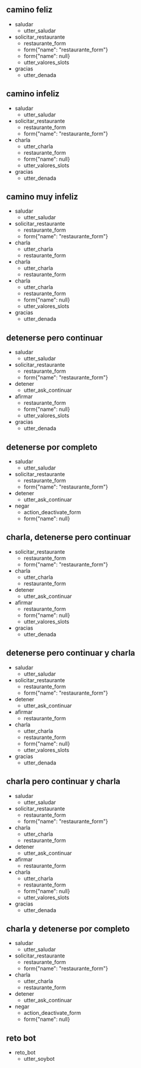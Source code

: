 ## camino feliz
* saludar
    - utter_saludar
* solicitar_restaurante
    - restaurante_form
    - form{"name": "restaurante_form"}
    - form{"name": null}
    - utter_valores_slots
* gracias
    - utter_denada

## camino infeliz
* saludar
    - utter_saludar
* solicitar_restaurante
    - restaurante_form
    - form{"name": "restaurante_form"}
* charla
    - utter_charla
    - restaurante_form
    - form{"name": null}
    - utter_valores_slots
* gracias
    - utter_denada

## camino muy infeliz
* saludar
    - utter_saludar
* solicitar_restaurante
    - restaurante_form
    - form{"name": "restaurante_form"}
* charla
    - utter_charla
    - restaurante_form
* charla
    - utter_charla
    - restaurante_form
* charla
    - utter_charla
    - restaurante_form
    - form{"name": null}
    - utter_valores_slots
* gracias
    - utter_denada

## detenerse pero continuar
* saludar
    - utter_saludar
* solicitar_restaurante
    - restaurante_form
    - form{"name": "restaurante_form"}
* detener
    - utter_ask_continuar
* afirmar
    - restaurante_form
    - form{"name": null}
    - utter_valores_slots
* gracias
    - utter_denada

## detenerse por completo
* saludar
    - utter_saludar
* solicitar_restaurante
    - restaurante_form
    - form{"name": "restaurante_form"}
* detener
    - utter_ask_continuar
* negar
    - action_deactivate_form
    - form{"name": null}

## charla, detenerse pero continuar
* solicitar_restaurante
    - restaurante_form
    - form{"name": "restaurante_form"}
* charla
    - utter_charla
    - restaurante_form
* detener
    - utter_ask_continuar
* afirmar
    - restaurante_form
    - form{"name": null}
    - utter_valores_slots
* gracias
    - utter_denada

## detenerse pero continuar y charla
* saludar
    - utter_saludar
* solicitar_restaurante
    - restaurante_form
    - form{"name": "restaurante_form"}
* detener
    - utter_ask_continuar
* afirmar
    - restaurante_form
* charla
    - utter_charla
    - restaurante_form
    - form{"name": null}
    - utter_valores_slots
* gracias
    - utter_denada

## charla pero continuar y charla
* saludar
    - utter_saludar
* solicitar_restaurante
    - restaurante_form
    - form{"name": "restaurante_form"}
* charla
    - utter_charla
    - restaurante_form
* detener
    - utter_ask_continuar
* afirmar
    - restaurante_form
* charla
    - utter_charla
    - restaurante_form
    - form{"name": null}
    - utter_valores_slots
* gracias
    - utter_denada

## charla y detenerse por completo
* saludar
    - utter_saludar
* solicitar_restaurante
    - restaurante_form
    - form{"name": "restaurante_form"}
* charla
    - utter_charla
    - restaurante_form
* detener
    - utter_ask_continuar
* negar
    - action_deactivate_form
    - form{"name": null}

## reto bot
* reto_bot
  - utter_soybot
